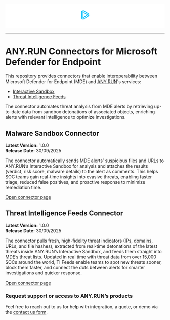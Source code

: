 <p align="center">
    <a href="#readme">
        <img alt="ANY.RUN logo" src="https://raw.githubusercontent.com/anyrun/anyrun-sdk/b3dfde1d3aa018d0a1c3b5d0fa8aaa652e80d883/static/logo.svg">
    </a>
</p>

______________________________________________________________________

# ANY.RUN Connectors for Microsoft Defender for Endpoint

This repository provides connectors that enable interoperability between Microsoft Defender for Endpoint (MDE) and [ANY.RUN](https://any.run/?utm_source=anyrungithub&utm_medium=documentation&utm_campaign=ms_defender_main&utm_content=linktolanding)'s services:  

* [Interactive Sandbox](https://any.run/features/?utm_source=anyrungithub&utm_medium=documentation&utm_campaign=ms_defender_main&utm_content=linktosandboxlanding)
* [Threat Intelligence Feeds](https://any.run/threat-intelligence-feeds/?utm_source=anyrungithub&utm_medium=documentation&utm_campaign=ms_defender_main&utm_term=310725&utm_content=linktofeedslanding) 

The connector automates threat analysis from MDE alerts by retrieving up-to-date data from sandbox detonations of associated objects, enriching alerts with relevant intelligence to optimize investigations.

## Malware Sandbox Connector

**Latest Version:** 1.0.0  
**Release Date:** 30/09/2025 

The connector automatically sends MDE alerts’ suspicious files and URLs to ANY.RUN’s Interactive Sandbox for analysis and attaches the results (verdict, risk score, malware details) to the alert as comments. This helps SOC teams gain real-time insights into evasive threats, enabling faster triage, reduced false positives, and proactive response to minimize remediation time.

[Open connector page](https://github.com/anyrun/anyrun-integration-microsoft/tree/main/Microsoft%20Defender%20for%20Endpoint/ANYRUN-Sandbox-MDE)

## Threat Intelligence Feeds Connector

**Latest Version:** 1.0.0  
**Release Date:** 30/09/2025

The connector pulls fresh, high-fidelity threat indicators (IPs, domains, URLs, and file hashes), extracted from real-time detonations of the latest threats inside ANY.RUN’s Interactive Sandbox, and feeds them straight into MDE’s threat lists. Updated in real time with threat data from over 15,000 SOCs around the world, TI Feeds enable teams to spot new threats sooner, block them faster, and connect the dots between alerts for smarter investigations and quicker response. 

[Open connector page](https://github.com/anyrun/anyrun-integration-microsoft/tree/main/Microsoft%20Defender%20for%20Endpoint/ANYRUN-TI-Feeds-MDE)

### Request support or access to ANY.RUN’s products 

Feel free to reach out to us for help with integration, a quote, or demo via the [contact us form](https://app.any.run/contact-us/?utm_source=anyrungithub&utm_medium=documentation&utm_campaign=ms_defender_main&utm_content=linktocontactus). 
